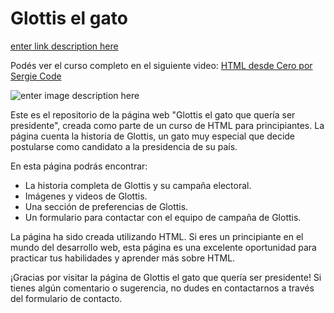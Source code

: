 
# Glottis el gato 

[enter link description here](https://glottis-el-gato.netlify.app/)

Podés ver el curso completo en el siguiente video: [HTML desde Cero por Sergie Code](https//www.youtube.com/sergiecode)

![enter image description here](https://raw.githubusercontent.com/sergiecode/proyecto-curso-html/master/assets/img/captura-pantalla-glottis.png)

Este es el repositorio de la página web "Glottis el gato que quería ser presidente", creada como parte de un curso de HTML para principiantes. La página cuenta la historia de Glottis, un gato muy especial que decide postularse como candidato a la presidencia de su país.

En esta página podrás encontrar:

-   La historia completa de Glottis y su campaña electoral.
-   Imágenes y videos de Glottis.
-   Una sección de preferencias de Glottis.
-   Un formulario para contactar con el equipo de campaña de Glottis.

La página ha sido creada utilizando HTML. Si eres un principiante en el mundo del desarrollo web, esta página es una excelente oportunidad para practicar tus habilidades y aprender más sobre HTML.

¡Gracias por visitar la página de Glottis el gato que quería ser presidente! Si tienes algún comentario o sugerencia, no dudes en contactarnos a través del formulario de contacto.
